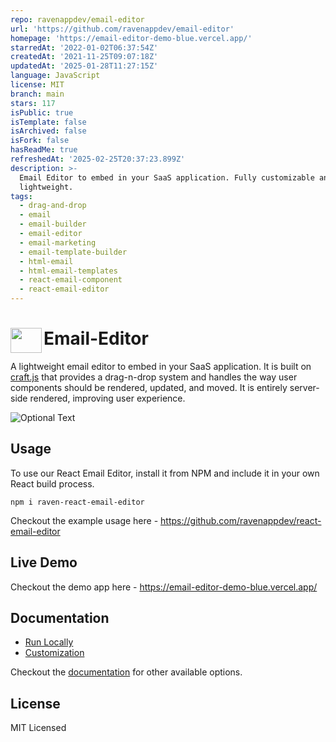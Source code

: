 ```yaml
---
repo: ravenappdev/email-editor
url: 'https://github.com/ravenappdev/email-editor'
homepage: 'https://email-editor-demo-blue.vercel.app/'
starredAt: '2022-01-02T06:37:54Z'
createdAt: '2021-11-25T09:07:18Z'
updatedAt: '2025-01-28T11:27:15Z'
language: JavaScript
license: MIT
branch: main
stars: 117
isPublic: true
isTemplate: false
isArchived: false
isFork: false
hasReadMe: true
refreshedAt: '2025-02-25T20:37:23.899Z'
description: >-
  Email Editor to embed in your SaaS application. Fully customizable and
  lightweight. 
tags:
  - drag-and-drop
  - email
  - email-builder
  - email-editor
  - email-marketing
  - email-template-builder
  - html-email
  - html-email-templates
  - react-email-component
  - react-email-editor
---
```


# <img src="app/public/email_logo.png" align="left" width=50 height=40>Email-Editor

A lightweight email editor to embed in your SaaS application. It is built on [craft.js](https://craft.js.org/) that provides a drag-n-drop system and handles the way user components should be rendered, updated, and moved. It is entirely server-side rendered, improving user experience.

![Optional Text](app/public/email_template.png)

## Usage

To use our React Email Editor, install it from NPM and include it in your own React build process.

```
npm i raven-react-email-editor
```

Checkout the example usage here - https://github.com/ravenappdev/react-email-editor

## Live Demo

Checkout the demo app here - https://email-editor-demo-blue.vercel.app/

## Documentation

- [Run Locally](https://editor-docs.ravenapp.dev/get-started/run-locally)
- [Customization](https://editor-docs.ravenapp.dev/customization)

Checkout the [documentation](https://editor-docs.ravenapp.dev/) for other available options.

## License

MIT Licensed
